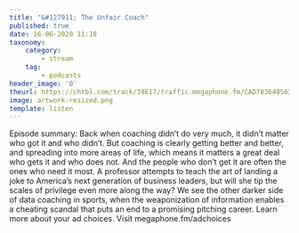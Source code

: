 ```yaml
---
title: "&#127911; The Unfair Coach"
published: true
date: 16-06-2020 11:18
taxonomy:
    category:
        - stream
    tag:
        - podcasts
header_image: '0'
theurl: https://chtbl.com/track/39E17/traffic.megaphone.fm/CAD7836405625.mp3
image: artwork-resized.png
template: listen
--- 
```

Episode summary: Back when coaching didn’t do very much, it didn’t matter who got it and who didn’t. But coaching is clearly getting better and better, and spreading into more areas of life, which means it matters a great deal who gets it and who does not. And the people who don’t get it are often the ones who need it most. A professor attempts to teach the art of landing a joke to America’s next generation of business leaders, but will she tip the scales of privilege even more along the way? We see the other darker side of data coaching in sports, when the weaponization of information enables a cheating scandal that puts an end to a promising pitching career. Learn more about your ad choices. Visit megaphone.fm/adchoices
